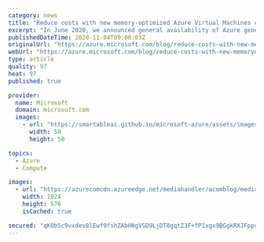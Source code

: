 ```yaml
---
category: news
title: "Reduce costs with new memory-optimized Azure Virtual Machines certified for SAP HANA"
excerpt: "In June 2020, we announced general availability of Azure general purpose and memory optimized Virtual Machines based on the 2nd generation Intel Xeon Platinum 8272CL (Cascade Lake) deliver up to roughly 20 percent CPU performance improvement compared to their predecessors, the Dv3 and Ev3 VM, depending"
publishedDateTime: 2020-11-04T09:00:03Z
originalUrl: "https://azure.microsoft.com/blog/reduce-costs-with-new-memoryoptimized-azure-virtual-machines-certified-for-sap-hana/"
webUrl: "https://azure.microsoft.com/blog/reduce-costs-with-new-memoryoptimized-azure-virtual-machines-certified-for-sap-hana/"
type: article
quality: 97
heat: 97
published: true

provider:
  name: Microsoft
  domain: microsoft.com
  images:
    - url: "https://smartableai.github.io/microsoft-azure/assets/images/organizations/microsoft.com-50x50.jpg"
      width: 50
      height: 50

topics:
  - Azure
  - Compute

images:
  - url: "https://azurecomcdn.azureedge.net/mediahandler/acomblog/media/Default/blog/205c555b-e53e-4405-9073-c8a5f6ecd959.png"
    width: 1024
    height: 576
    isCached: true

secured: "qKObSc9vxdev8lEwf9fshZAbHNgVSD9LjDT8gqtZ3F+fP1xgx9BGgkRXJFppcW9rM9BxrBLya7qbe+f34lDzl30jwvkla5lTswohWVXS1opAorMUFmhnpbi0Fricw/YxWPckMJkyqpClA4aSRMfF9IKImMgPUDW0QYUrx9b71qAb9SpX2Wdrc8FGM2ThS7/fakdM1fMPdVzDx9wTpUZk5qnk93W8bOa3M/cJMcnlxgpcpi0FZE78OGlL7chPqZTk9x2f7/7kzXk08ji5v8sTfz2h35DcOCZ4w4yJFBaXJaWcDHhi+TcfZkOtsqeGkIelmW2niQjcaxGz7TSFrq2UsY+f5teZt/erKIm2TMj1nFg=;lQw32avn0EFNUeY3eL0KCw=="
---
```


